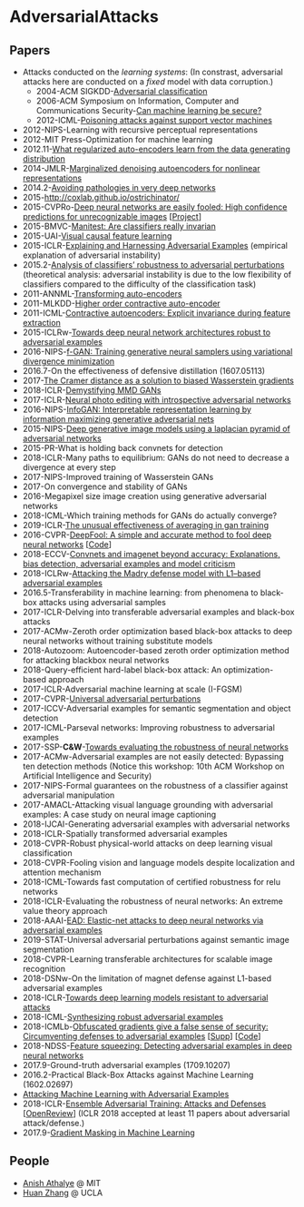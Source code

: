 # AdversarialAttacks

## Papers
- Attacks conducted on the *learning systems*: (In constrast, adversarial attacks here are conducted on a *fixed* model with data corruption.)
    - 2004-ACM SIGKDD-[Adversarial classification]()
    - 2006-ACM Symposium on Information, Computer and Communications Security-[Can machine learning be secure?]()
    - 2012-ICML-[Poisoning attacks against support vector machines]()
- 2012-NIPS-Learning with recursive perceptual representations
- 2012-MIT Press-Optimization for machine learning
- 2012.11-[What regularized auto-encoders learn from the data generating distribution](https://arxiv.org/abs/1211.4246)
- 2014-JMLR-[Marginalized denoising autoencoders for nonlinear representations]()
- 2014.2-[Avoiding pathologies in very deep networks](https://arxiv.org/abs/1402.5836)
- 2015-http://coxlab.github.io/ostrichinator/
- 2015-CVPRo-[Deep neural networks are easily fooled: High confidence predictions for unrecognizable images](http://www.evolvingai.org/files/DNNsEasilyFooled_cvpr15.pdf) [[Project](http://www.evolvingai.org/fooling)]
- 2015-BMVC-[Manitest: Are classifiers really invarian]()
- 2015-UAI-[Visual causal feature learning](https://arxiv.org/abs/1412.2309)
- 2015-ICLR-[Explaining and Harnessing Adversarial Examples]() (empirical explanation of adversarial instability)
- 2015.2-[Analysis of classifiers’ robustness to adversarial perturbations](https://arxiv.org/abs/1502.02590) (theoretical analysis: adversarial instability is due to the low flexibility of classifiers compared to the difficulty of the classification task)
- 2011-ANNML-[Transforming auto-encoders]()
- 2011-MLKDD-[Higher order contractive auto-encoder]()
- 2011-ICML-[Contractive autoencoders: Explicit invariance during feature extraction]()
- 2015-ICLRw-[Towards deep neural network architectures robust to adversarial examples](https://arxiv.org/abs/1412.5068)
- 2016-NIPS-[f-GAN: Training generative neural samplers using variational divergence minimization]()
- 2016.7-On the effectiveness of defensive distillation (1607.05113)
- 2017-[The Cramer distance as a solution to biased Wasserstein gradients]()
- 2018-ICLR-[Demystifying MMD GANs]()
- 2017-ICLR-[Neural photo editing with introspective adversarial networks]()
- 2016-NIPS-[InfoGAN: Interpretable representation learning by information maximizing generative adversarial nets]()
- 2015-NIPS-[Deep generative image models using a laplacian pyramid of adversarial networks]()
- 2015-PR-What is holding back convnets for detection
- 2018-ICLR-Many paths to equilibrium: GANs do not need to decrease a divergence at every step
- 2017-NIPS-Improved training of Wasserstein GANs
- 2017-On convergence and stability of GANs
- 2016-Megapixel size image creation using generative adversarial networks
- 2018-ICML-Which training methods for GANs do actually converge?
- 2019-ICLR-[The unusual effectiveness of averaging in gan training](https://openreview.net/forum?id=SJgw_sRqFQ)
- 2016-CVPR-[DeepFool: A simple and accurate method to fool deep neural networks](https://www.cv-foundation.org/openaccess/content_cvpr_2016/app/S12-10.pdf) [[Code](http://github.com/lts4/deepfool)]
- 2018-ECCV-[Convnets and imagenet beyond accuracy: Explanations, bias detection, adversarial examples and model criticism](https://arxiv.org/abs/1711.11443)
- 2018-ICLRw-[Attacking the Madry defense model with L1–based adversarial examples](https://arxiv.org/abs/1710.10733)
- 2016.5-Transferability in machine learning: from phenomena to black-box attacks using adversarial samples
- 2017-ICLR-Delving into transferable adversarial examples and black-box attacks
- 2017-ACMw-Zeroth order optimization based black-box attacks to deep neural networks without training substitute models
- 2018-Autozoom: Autoencoder-based zeroth order optimization method for attacking blackbox neural networks
- 2018-Query-efficient hard-label black-box attack: An optimization-based approach
- 2017-ICLR-Adversarial machine learning at scale (I-FGSM)
- 2017-CVPR-[Universal adversarial perturbations](http://openaccess.thecvf.com/content_cvpr_2017/html/Moosavi-Dezfooli_Universal_Adversarial_Perturbations_CVPR_2017_paper.html)
- 2017-ICCV-Adversarial examples for semantic segmentation and object detection
- 2017-ICML-Parseval networks: Improving robustness to adversarial examples
- 2017-SSP-**C&W**-[Towards evaluating the robustness of neural networks](https://arxiv.org/abs/1608.04644)
- 2017-ACMw-Adversarial examples are not easily detected: Bypassing ten detection methods (Notice this workshop: 10th ACM Workshop on Artificial Intelligence and Security)
- 2017-NIPS-Formal guarantees on the robustness of a classifier against adversarial manipulation
- 2017-AMACL-Attacking visual language grounding with adversarial examples: A case study on neural image captioning
- 2018-IJCAI-Generating adversarial examples with adversarial networks
- 2018-ICLR-Spatially transformed adversarial examples
- 2018-CVPR-Robust physical-world attacks on deep learning visual classification
- 2018-CVPR-Fooling vision and language models despite localization and attention mechanism
- 2018-ICML-Towards fast computation of certified robustness for relu networks
- 2018-ICLR-Evaluating the robustness of neural networks: An extreme value theory approach
- 2018-AAAI-[EAD: Elastic-net attacks to deep neural networks via adversarial examples](https://arxiv.org/abs/1709.04114)
- 2019-STAT-Universal adversarial perturbations against semantic image segmentation
- 2018-CVPR-Learning transferable architectures for scalable image recognition
- 2018-DSNw-On the limitation of magnet defense against L1-based adversarial examples
- 2018-ICLR-[Towards deep learning models resistant to adversarial attacks](https://arxiv.org/abs/1706.06083)
- 2018-ICML-[Synthesizing robust adversarial examples](https://arxiv.org/pdf/1707.07397.pdf)
- 2018-ICMLb-[Obfuscated gradients give a false sense of security: Circumventing defenses to adversarial examples](http://proceedings.mlr.press/v80/athalye18a/athalye18a.pdf) [[Supp](http://proceedings.mlr.press/v80/athalye18a/athalye18a-supp.pdf)] [[Code](https://github.com/anishathalye/obfuscated-gradients)]
- 2018-NDSS-[Feature squeezing: Detecting adversarial examples in deep neural networks](https://arxiv.org/abs/1704.01155)
- 2017.9-Ground-truth adversarial examples (1709.10207)
- 2016.2-Practical Black-Box Attacks against Machine Learning (1602.02697)
- [Attacking Machine Learning with Adversarial Examples](https://blog.openai.com/adversarial-example-research/)
- 2018-ICLR-[Ensemble Adversarial Training: Attacks and Defenses](https://arxiv.org/abs/1705.07204) [[OpenReview](https://openreview.net/forum?id=rkZvSe-RZ)] (ICLR 2018 accepted at least 11 papers about adversarial attack/defense.)
- 2017.9-[Gradient Masking in Machine Learning](https://seclab.stanford.edu/AdvML2017/slides/17-09-aro-aml.pdf)



## People
- [Anish Athalye](https://www.anish.io/) @ MIT
- [Huan Zhang](http://www.huan-zhang.com/) @ UCLA
